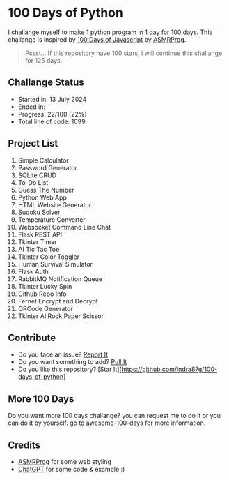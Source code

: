 # 100 Days of Python

I challange myself to make 1 python program in 1 day for 100 days. This challange is inspired by [100 Days of Javascript]() by [ASMRProg](). 

> Pssst... If this repository have 100 stars, i will continue this challange for 125 days.

## Challange Status
* Started in: 13 July 2024
* Ended in: 
* Progress: 22/100 (22%)
* Total line of code: 1099

## Project List

1. Simple Calculator
2. Password Generator
3. SQLite CRUD
4. To-Do List
5. Guess The Number
6. Python Web App
7. HTML Website Generator
8. Sudoku Solver
9. Temperature Converter
10. Websocket Command Line Chat
11. Flask REST API
12. Tkinter Timer
13. AI Tic Tac Toe
14. Tkinter Color Toggler
15. Human Survival Simulator
16. Flask Auth
17. RabbitMQ Notification Queue
18. Tkinter Lucky Spin
19. Github Repo Info
20. Fernet Encrypt and Decrypt
21. QRCode Generator
22. Tkinter AI Rock Paper Scissor

## Contribute

* Do you face an issue? [Report It](https://github.com/indra87g/100-days-of-python/issues)
* Do you want something to add? [Pull It]()
* Do you like this repository? [Star It][https://github.com/indra87g/100-days-of-python]

## More 100 Days

Do you want more 100 days challange? you can request me to do it or you can do it by yourself. go to [awesome-100-days](https://github.com/indra87g/awesome-100-days) for more information.

## Credits
* [ASMRProg](https://github.com/AsmrProg-TV) for some web styling
* [ChatGPT](https://openai.com) for some code & example :)